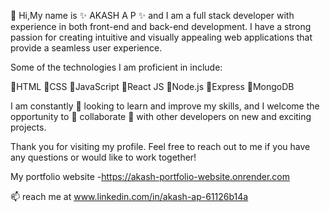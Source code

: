 
 👋 Hi,My name is ✨ AKASH A P ✨ and I am a full stack developer with experience in both front-end and back-end development. I have a strong passion for creating intuitive and visually appealing web applications that provide a seamless user experience.

Some of the technologies I am proficient in include:

🌱HTML
🌱CSS
🌱JavaScript
🌱React JS
🌱Node.js
🌱Express
🌱MongoDB

I am constantly 👀 looking to learn and improve my skills, and I welcome the opportunity to 💞️ collaborate 💞️ with other developers on new and exciting projects.

Thank you for visiting my profile. Feel free to reach out to me if you have any questions or would like to work together!

My portfolio website -https://akash-portfolio-website.onrender.com

📫 reach me at www.linkedin.com/in/akash-ap-61126b14a
